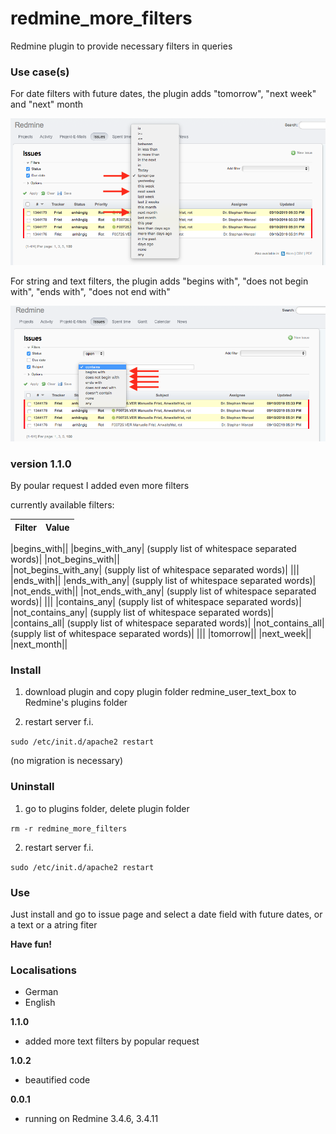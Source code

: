 # redmine_more_filters

Redmine plugin to provide necessary filters in queries

### Use case(s)

For date filters with future dates, the plugin adds "tomorrow", "next week" and "next" month

![PNG that represents a quick overview](/doc/new_date_filters.png)

For string and text filters, the plugin adds "begins with", "does not begin with", "ends with", "does not end with"

![PNG that represents a quick overview](/doc/new_string_and_text_filters.png)

### version 1.1.0

By poular request I added even more filters

currently available filters:

|Filter      |Value     |
|------------|----------|

|begins_with||
|begins_with_any|   (supply list of whitespace separated words)|
|not_begins_with||  
|not_begins_with_any| (supply list of whitespace separated words)|
|||
|ends_with||
|ends_with_any|       (supply list of whitespace separated words)|
|not_ends_with||
|not_ends_with_any|   (supply list of whitespace separated words)|
|||
|contains_any|        (supply list of whitespace separated words)|
|not_contains_any|    (supply list of whitespace separated words)|
|contains_all|        (supply list of whitespace separated words)|
|not_contains_all|    (supply list of whitespace separated words)|
|||
|tomorrow||
|next_week||
|next_month||


### Install

1. download plugin and copy plugin folder redmine_user_text_box to Redmine's plugins folder 

2. restart server f.i.  

`sudo /etc/init.d/apache2 restart`

(no migration is necessary)

### Uninstall

1. go to plugins folder, delete plugin folder  

`rm -r redmine_more_filters`

2. restart server f.i. 

`sudo /etc/init.d/apache2 restart`

### Use

Just install and go to issue page and select a date field with future dates, or a text or a atring fiter

**Have fun!**

### Localisations

* German
* English

**1.1.0**
  - added more text filters by popular request

**1.0.2** 
  - beautified code


**0.0.1** 
  - running on Redmine 3.4.6, 3.4.11

